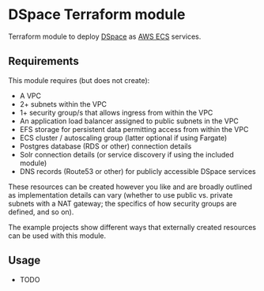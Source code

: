 # DSpace Terraform module

Terraform module to deploy [DSpace](https://dspace.lyrasis.org/) as
[AWS ECS](https://aws.amazon.com/ecs/) services.

## Requirements

This module requires (but does not create):

- A VPC
- 2+ subnets within the VPC
- 1+ security group/s that allows ingress from within the VPC
- An application load balancer assigned to public subnets in the VPC
- EFS storage for persistent data permitting access from within the VPC
- ECS cluster / autoscaling group (latter optional if using Fargate)
- Postgres database (RDS or other) connection details
- Solr connection details (or service discovery if using the included module)
- DNS records (Route53 or other) for publicly accessible DSpace services

These resources can be created however you like and are broadly outlined
as implementation details can vary (whether to use public vs. private
subnets with a NAT gateway; the specifics of how security groups are
defined, and so on).

The example projects show different ways that externally created resources
can be used with this module.

## Usage

- TODO
